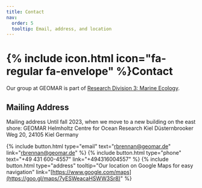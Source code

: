 ```yaml
---
title: Contact
nav:
  order: 5
  tooltip: Email, address, and location
---
```


# {% include icon.html icon="fa-regular fa-envelope" %}Contact

Our group at GEOMAR is part of [Research Division 3: Marine Ecology](https://www.geomar.de/en/research/fb3/overview).

## Mailing Address

Mailing address Until fall 2023, when we move to a new building on the east shore: 
  GEOMAR Helmholtz Centre for Ocean Research Kiel
  Düsternbrooker Weg 20, 24105 Kiel
  Germany

{%
  include button.html
  type="email"
  text="rbrennan@geomar.de"
  link="rbrennan@geomar.de"
%}
{%
  include button.html
  type="phone"
  text="+49 431 600-4557"
  link="+494316004557"
%}
{%
  include button.html
  type="address"
  tooltip="Our location on Google Maps for easy navigation"
  link="[https://www.google.com/maps](https://goo.gl/maps/7yESWeacaHSWW3Sr8)"
%}

